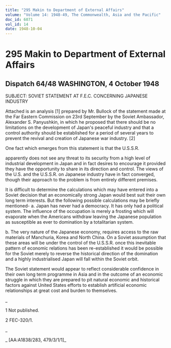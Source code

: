 ```yaml
---
title: "295 Makin to Department of External Affairs"
volume: "Volume 14: 1948-49, The Commonwealth, Asia and the Pacific"
doc_id: 6071
vol_id: 14
date: 1948-10-04
---
```


# 295 Makin to Department of External Affairs

## Dispatch 64/48 WASHINGTON, 4 October 1948

SUBJECT: SOVIET STATEMENT AT F.E.C. CONCERNING JAPANESE INDUSTRY

Attached is an analysis [1] prepared by Mr. Bullock of the statement made at the Far Eastern Commission on 23rd September by the Soviet Ambassador, Alexander S. Panyushkin, in which he proposed that there should be no limitations on the development of Japan's peaceful industry and that a control authority should be established for a period of several years to prevent the revival and creation of Japanese war industry. [2]

One fact which emerges from this statement is that the U.S.S.R.

apparently does not see any threat to its security from a high level of industrial development in Japan and in fact desires to encourage it provided they have the opportunity to share in its direction and control. The views of the U.S. and the U.S.S.R. on Japanese industry have in fact converged, though their approach to the problem is from entirely different premises.

It is difficult to determine the calculations which may have entered into a Soviet decision that an economically strong Japan would best suit their own long term interests. But the following possible calculations may be briefly mentioned- a. Japan has never had a democracy. It has only had a political system. The influence of the occupation is merely a frosting which will evaporate when the Americans withdraw leaving the Japanese population as susceptible as ever to domination by a totalitarian system.

b. The very nature of the Japanese economy, requires access to the raw materials of Manchuria, Korea and North China. On a Soviet assumption that these areas will be under the control of the U.S.S.R. once this inevitable pattern of economic relations has been re-established it would be possible for the Soviet merely to reverse the historical direction of the domination and a highly industrialised Japan will fall within the Soviet orbit.

The Soviet statement would appear to reflect considerable confidence in their own long term programme in Asia and in the outcome of an economic struggle in which they are prepared to pit natural economic and historical factors against United States efforts to establish artificial economic relationships at great cost and burden to themselves.

_

1 Not published.

2 FEC-320/1.

_

_ [AA:A1838/283, 479/3/1/1]_
